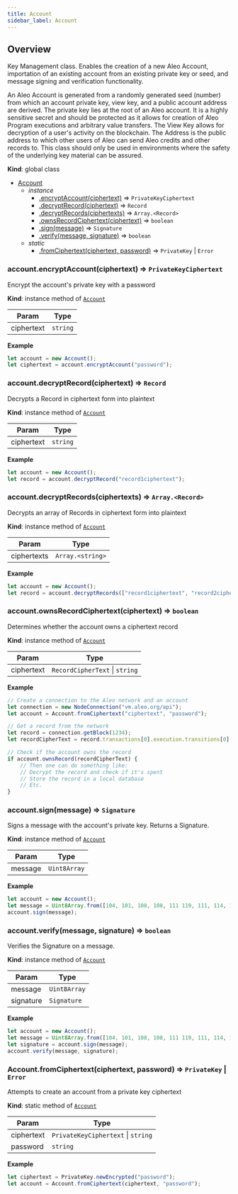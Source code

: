 ```yaml
---
title: Account
sidebar_label: Account
---
```


<a name="Account"></a>

## Overview
<p>Key Management class. Enables the creation of a new Aleo Account, importation of an existing account from
an existing private key or seed, and message signing and verification functionality.</p>
<p>An Aleo Account is generated from a randomly generated seed (number) from which an account private key, view key,
and a public account address are derived. The private key lies at the root of an Aleo account. It is a highly
sensitive secret and should be protected as it allows for creation of Aleo Program executions and arbitrary value
transfers. The View Key allows for decryption of a user's activity on the blockchain. The Address is the public
address to which other users of Aleo can send Aleo credits and other records to. This class should only be used
in environments where the safety of the underlying key material can be assured.</p>

**Kind**: global class  

* [Account](#Account)
    * _instance_
        * [.encryptAccount(ciphertext)](#Account+encryptAccount) ⇒ <code>PrivateKeyCiphertext</code>
        * [.decryptRecord(ciphertext)](#Account+decryptRecord) ⇒ <code>Record</code>
        * [.decryptRecords(ciphertexts)](#Account+decryptRecords) ⇒ <code>Array.&lt;Record&gt;</code>
        * [.ownsRecordCiphertext(ciphertext)](#Account+ownsRecordCiphertext) ⇒ <code>boolean</code>
        * [.sign(message)](#Account+sign) ⇒ <code>Signature</code>
        * [.verify(message, signature)](#Account+verify) ⇒ <code>boolean</code>
    * _static_
        * [.fromCiphertext(ciphertext, password)](#Account.fromCiphertext) ⇒ <code>PrivateKey</code> \| <code>Error</code>

<a name="Account+encryptAccount"></a>

### account.encryptAccount(ciphertext) ⇒ <code>PrivateKeyCiphertext</code>
<p>Encrypt the account's private key with a password</p>

**Kind**: instance method of [<code>Account</code>](#Account)  

| Param | Type |
| --- | --- |
| ciphertext | <code>string</code> | 

**Example**  
```js
let account = new Account();
let ciphertext = account.encryptAccount("password");
```
<a name="Account+decryptRecord"></a>

### account.decryptRecord(ciphertext) ⇒ <code>Record</code>
<p>Decrypts a Record in ciphertext form into plaintext</p>

**Kind**: instance method of [<code>Account</code>](#Account)  

| Param | Type |
| --- | --- |
| ciphertext | <code>string</code> | 

**Example**  
```js
let account = new Account();
let record = account.decryptRecord("record1ciphertext");
```
<a name="Account+decryptRecords"></a>

### account.decryptRecords(ciphertexts) ⇒ <code>Array.&lt;Record&gt;</code>
<p>Decrypts an array of Records in ciphertext form into plaintext</p>

**Kind**: instance method of [<code>Account</code>](#Account)  

| Param | Type |
| --- | --- |
| ciphertexts | <code>Array.&lt;string&gt;</code> | 

**Example**  
```js
let account = new Account();
let record = account.decryptRecords(["record1ciphertext", "record2ciphertext"]);
```
<a name="Account+ownsRecordCiphertext"></a>

### account.ownsRecordCiphertext(ciphertext) ⇒ <code>boolean</code>
<p>Determines whether the account owns a ciphertext record</p>

**Kind**: instance method of [<code>Account</code>](#Account)  

| Param | Type |
| --- | --- |
| ciphertext | <code>RecordCipherText</code> \| <code>string</code> | 

**Example**  
```js
// Create a connection to the Aleo network and an account
let connection = new NodeConnection("vm.aleo.org/api");
let account = Account.fromCiphertext("ciphertext", "password");

// Get a record from the network
let record = connection.getBlock(1234);
let recordCipherText = record.transactions[0].execution.transitions[0].id;

// Check if the account owns the record
if account.ownsRecord(recordCipherText) {
    // Then one can do something like:
    // Decrypt the record and check if it's spent
    // Store the record in a local database
    // Etc.
}
```
<a name="Account+sign"></a>

### account.sign(message) ⇒ <code>Signature</code>
<p>Signs a message with the account's private key.
Returns a Signature.</p>

**Kind**: instance method of [<code>Account</code>](#Account)  

| Param | Type |
| --- | --- |
| message | <code>Uint8Array</code> | 

**Example**  
```js
let account = new Account();
let message = Uint8Array.from([104, 101, 108, 108, 111 119, 111, 114, 108, 100])
account.sign(message);
```
<a name="Account+verify"></a>

### account.verify(message, signature) ⇒ <code>boolean</code>
<p>Verifies the Signature on a message.</p>

**Kind**: instance method of [<code>Account</code>](#Account)  

| Param | Type |
| --- | --- |
| message | <code>Uint8Array</code> | 
| signature | <code>Signature</code> | 

**Example**  
```js
let account = new Account();
let message = Uint8Array.from([104, 101, 108, 108, 111 119, 111, 114, 108, 100])
let signature = account.sign(message);
account.verify(message, signature);
```
<a name="Account.fromCiphertext"></a>

### Account.fromCiphertext(ciphertext, password) ⇒ <code>PrivateKey</code> \| <code>Error</code>
<p>Attempts to create an account from a private key ciphertext</p>

**Kind**: static method of [<code>Account</code>](#Account)  

| Param | Type |
| --- | --- |
| ciphertext | <code>PrivateKeyCiphertext</code> \| <code>string</code> | 
| password | <code>string</code> | 

**Example**  
```js
let ciphertext = PrivateKey.newEncrypted("password");
let account = Account.fromCiphertext(ciphertext, "password");
```
